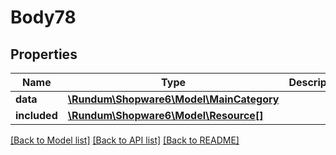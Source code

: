 # Body78

## Properties
Name | Type | Description | Notes
------------ | ------------- | ------------- | -------------
**data** | [**\Rundum\Shopware6\Model\MainCategory**](MainCategory.md) |  | [optional] 
**included** | [**\Rundum\Shopware6\Model\Resource[]**](Resource.md) |  | [optional] 

[[Back to Model list]](../../README.md#documentation-for-models) [[Back to API list]](../../README.md#documentation-for-api-endpoints) [[Back to README]](../../README.md)

